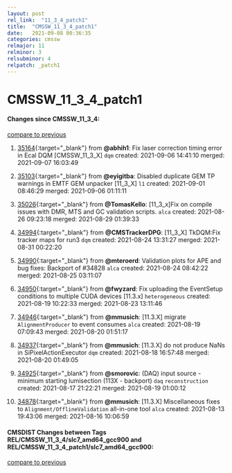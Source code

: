 ```yaml
---
layout: post
rel_link:  "11_3_4_patch1"
title:  "CMSSW_11_3_4_patch1"
date:   2021-09-08 00:36:35
categories: cmssw
relmajor: 11
relminor: 3
relsubminor: 4
relpatch: _patch1
---
```


# CMSSW_11_3_4_patch1
#### Changes since CMSSW_11_3_4:
[compare to previous](https://github.com/cms-sw/cmssw/compare/CMSSW_11_3_4...CMSSW_11_3_4_patch1)



1. [35164](http://github.com/cms-sw/cmssw/pull/35164){:target="_blank"}  from **@abhih1**: Fix laser correction timing error in Ecal DQM [CMSSW_11_3_X] `dqm` created: 2021-09-06 14:41:10 merged: 2021-09-07 16:03:49

2. [35103](http://github.com/cms-sw/cmssw/pull/35103){:target="_blank"}  from **@eyigitba**: Disabled duplicate GEM TP warnings in EMTF GEM unpacker [11_3_X] `l1` created: 2021-09-01 08:46:29 merged: 2021-09-06 01:11:11

3. [35026](http://github.com/cms-sw/cmssw/pull/35026){:target="_blank"}  from **@TomasKello**: [11_3_x]Fix on compile issues with DMR, MTS and GC validation scripts. `alca` created: 2021-08-26 09:23:18 merged: 2021-08-29 01:39:33

4. [34994](http://github.com/cms-sw/cmssw/pull/34994){:target="_blank"}  from **@CMSTrackerDPG**: [11_3_X] TkDQM:Fix tracker maps for run3  `dqm` created: 2021-08-24 13:31:27 merged: 2021-08-31 00:22:20

5. [34990](http://github.com/cms-sw/cmssw/pull/34990){:target="_blank"}  from **@mteroerd**: Validation plots for APE and bug fixes: Backport of #34828 `alca` created: 2021-08-24 08:42:22 merged: 2021-08-25 03:11:07

6. [34950](http://github.com/cms-sw/cmssw/pull/34950){:target="_blank"}  from **@fwyzard**: Fix uploading the EventSetup conditions to multiple CUDA devices [11.3.x] `heterogeneous` created: 2021-08-19 10:22:33 merged: 2021-08-23 13:11:46

7. [34946](http://github.com/cms-sw/cmssw/pull/34946){:target="_blank"}  from **@mmusich**: [11.3.X] migrate `AlignmentProducer` to event consumes `alca` created: 2021-08-19 07:09:43 merged: 2021-08-20 01:51:17

8. [34937](http://github.com/cms-sw/cmssw/pull/34937){:target="_blank"}  from **@mmusich**: [11.3.X] do not produce NaNs in SiPixelActionExecutor `dqm` created: 2021-08-18 16:57:48 merged: 2021-08-20 01:49:05

9. [34925](http://github.com/cms-sw/cmssw/pull/34925){:target="_blank"}  from **@smorovic**: (DAQ) input source - minimum starting lumisection (113X - backport) `daq` `reconstruction` created: 2021-08-17 21:22:21 merged: 2021-08-19 01:00:12

10. [34878](http://github.com/cms-sw/cmssw/pull/34878){:target="_blank"}  from **@mmusich**: [11.3.X] Miscellaneous fixes to `Alignment/OfflineValidation` all-in-one tool  `alca` created: 2021-08-13 19:43:06 merged: 2021-08-16 10:06:59

#### CMSDIST Changes between Tags REL/CMSSW_11_3_4/slc7_amd64_gcc900 and REL/CMSSW_11_3_4_patch1/slc7_amd64_gcc900:
[compare to previous](https://github.com/cms-sw/cmsdist/compare/REL/CMSSW_11_3_4/slc7_amd64_gcc900...REL/CMSSW_11_3_4_patch1/slc7_amd64_gcc900)


